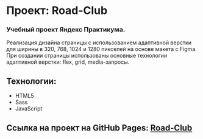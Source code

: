 # Проект: Road-Club

### Учебный проект Яндекс Практикума.

Реализация дизайна страницы с использованием адаптивной верстки для ширины в 320, 768, 1024 и 1280 пикселей на основе макета с Figma. При создании страницы использованы основные технологии адаптивной верстки: flex, grid, media-запросы.

## Технологии:
-	HTML5
-	Sass
-	JavaScript

## Ссылка на проект на GitHub Pages: <a href=" https://kglidiya.github.io/Road-Club/"> Road-Club </a>

